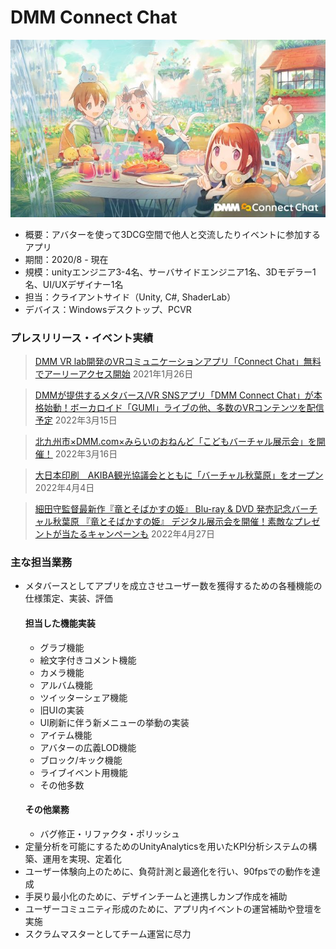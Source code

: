 ﻿# DMM Connect Chat

![キービジュアル](../Assets/dmmconnectchat_keyvisual.jpg)

- 概要：アバターを使って3DCG空間で他人と交流したりイベントに参加するアプリ
- 期間：2020/8 - 現在
- 規模：unityエンジニア3-4名、サーバサイドエンジニア1名、3Dモデラー1名、UI/UXデザイナー1名
- 担当：クライアントサイド（Unity, C#, ShaderLab）
- デバイス：Windowsデスクトップ、PCVR

### プレスリリース・イベント実績

<blockquote>
<a href="https://prtimes.jp/main/html/rd/p/000003703.000002581.html">DMM VR lab開発のVRコミュニケーションアプリ「Connect Chat」無料でアーリーアクセス開始</a>
2021年1月26日
</blockquote>

<blockquote>
<a href="https://prtimes.jp/main/html/rd/p/000003912.000002581.html">DMMが提供するメタバース/VR SNSアプリ「DMM Connect Chat」が本格始動！ボーカロイド「GUMI」ライブの他、多数のVRコンテンツを配信予定</a>
2022年3月15日
</blockquote>

<blockquote>
<a href="https://sono-saki.jp/dmm-sonosaki-metaverse/">北九州市×DMM.com×みらいのおねんど「こどもバーチャル展示会」を開催！</a>
2022年3月16日
</blockquote>

<blockquote>
<a href="https://prtimes.jp/main/html/rd/p/000000167.000069194.html">大日本印刷　AKIBA観光協議会とともに「バーチャル秋葉原」をオープン</a>
2022年4月4日
</blockquote>

<blockquote>
<a href="https://prtimes.jp/main/html/rd/p/000000047.000005296.html">細田守監督最新作『竜とそばかすの姫』 Blu-ray & DVD 発売記念バーチャル秋葉原 『竜とそばかすの姫』 デジタル展示会を開催！素敵なプレゼントが当たるキャンペーンも</a>
2022年4月27日
</blockquote>

### 主な担当業務
- メタバースとしてアプリを成立させユーザー数を獲得するための各種機能の仕様策定、実装、評価
  #### 担当した機能実装
  - グラブ機能
  - 絵文字付きコメント機能
  - カメラ機能
  - アルバム機能
  - ツイッターシェア機能
  - 旧UIの実装
  - UI刷新に伴う新メニューの挙動の実装
  - アイテム機能
  - アバターの広義LOD機能
  - ブロック/キック機能
  - ライブイベント用機能
  - その他多数
  #### その他業務
  - バグ修正・リファクタ・ポリッシュ
- 定量分析を可能にするためのUnityAnalyticsを用いたKPI分析システムの構築、運用を実現、定着化
- ユーザー体験向上のために、負荷計測と最適化を行い、90fpsでの動作を達成
- 手戻り最小化のために、デザインチームと連携しカンプ作成を補助
- ユーザーコミュニティ形成のために、アプリ内イベントの運営補助や登壇を実施
- スクラムマスターとしてチーム運営に尽力
